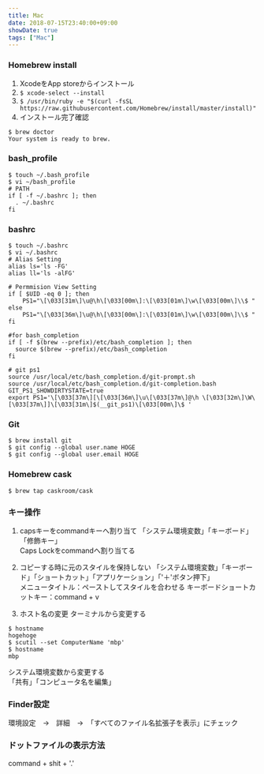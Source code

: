 ```yaml
---
title: Mac
date: 2018-07-15T23:40:00+09:00
showDate: true
tags: ["Mac"]
---
```


### Homebrew install
1. XcodeをApp storeからインストール
1. `$ xcode-select --install`
1. `$ /usr/bin/ruby -e "$(curl -fsSL https://raw.githubusercontent.com/Homebrew/install/master/install)"
`
1. インストール完了確認
```
$ brew doctor
Your system is ready to brew.
```

### bash_profile
```
$ touch ~/.bash_profile
$ vi ~/bash_profile
# PATH
if [ -f ~/.bashrc ]; then
  . ~/.bashrc
fi
```

### bashrc
```
$ touch ~/.bashrc
$ vi ~/.bashrc
# Alias Setting
alias ls='ls -FG'
alias ll='ls -alFG'

# Permmision View Setting
if [ $UID -eq 0 ]; then
    PS1="\[\033[31m\]\u@\h\[\033[00m\]:\[\033[01m\]\w\[\033[00m\]\\$ "
else
    PS1="\[\033[36m\]\u@\h\[\033[00m\]:\[\033[01m\]\w\[\033[00m\]\\$ "
fi

#for bash_completion
if [ -f $(brew --prefix)/etc/bash_completion ]; then
  source $(brew --prefix)/etc/bash_completion
fi

# git ps1
source /usr/local/etc/bash_completion.d/git-prompt.sh
source /usr/local/etc/bash_completion.d/git-completion.bash
GIT_PS1_SHOWDIRTYSTATE=true
export PS1='\[\033[37m\][\[\033[36m\]\u\[\033[37m\]@\h \[\033[32m\]\W\[\033[37m\]]\[\033[31m\]$(__git_ps1)\[\033[00m\]\$ '
```

### Git
```
$ brew install git
$ git config --global user.name HOGE
$ git config --global user.email HOGE
```

### Homebrew cask
```
$ brew tap caskroom/cask
```

### キー操作
1. capsキーをcommandキーへ割り当て
「システム環境変数」「キーボード」「修飾キー」  
Caps Lockをcommandへ割り当てる  

1. コピーする時に元のスタイルを保持しない
「システム環境変数」「キーボード」「ショートカット」「アプリケーション」「'＋'ボタン押下」  
メニュータイトル：ペーストしてスタイルを合わせる
キーボードショートカットキー：command + v

1. ホスト名の変更
ターミナルから変更する  
```
$ hostname
hogehoge
$ scutil --set ComputerName 'mbp'
$ hostname
mbp
```

システム環境変数から変更する  
「共有」「コンピュータ名を編集」

### Finder設定
環境設定　→　詳細　→　「すべてのファイル名拡張子を表示」にチェック

### ドットファイルの表示方法
command + shit + '.'
